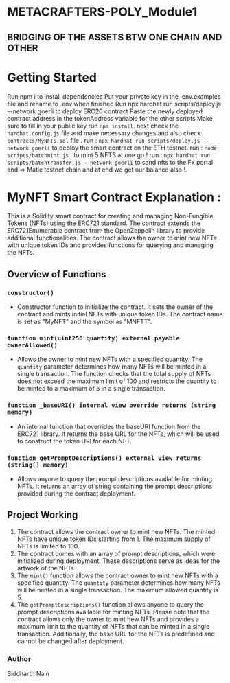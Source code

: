 # METACRAFTERS-POLY_Module1
## BRIDGING OF THE ASSETS BTW ONE CHAIN AND OTHER 

# Getting Started

Run npm i to install dependencies
Put your private key in the .env.examples file and rename to .env when finished
Run npx hardhat run scripts/deploy.js --network goerli to deploy ERC20 contract
Paste the newly deployed contract address in the tokenAddress variable for the other scripts
Make sure to fill in your public key
run `npm install`.
next check the `hardhat.config.js` file and make necessary changes and also check `contracts/MyNFTS.sol` file .
run : `npx hardhat run scripts/deploy.js --network goerli` to deploy the smart contract on the ETH testnet.
run : `node scripts/batchmint.js` . to mint 5 NFTS at one go !
run : `npx hardhat run scripts/batchtransfer.js --network goerli` to send nfts to the Fx portal and => Matic testnet chain and at end we get our balance also !.

# MyNFT Smart Contract Explanation : 

This is a Solidity smart contract for creating and managing Non-Fungible Tokens (NFTs) using the ERC721 standard. The contract extends the ERC721Enumerable contract from the OpenZeppelin library to provide additional functionalities. The contract allows the owner to mint new NFTs with unique token IDs and provides functions for querying and managing the NFTs.

## Overview of Functions

### `constructor()`

- Constructor function to initialize the contract. It sets the owner of the contract and mints initial NFTs with unique token IDs. The contract name is set as "MyNFT" and the symbol as "MNFTT".

### `function mint(uint256 quantity) external payable ownerAllowed()`

- Allows the owner to mint new NFTs with a specified quantity. The `quantity` parameter determines how many NFTs will be minted in a single transaction. The function checks that the total supply of NFTs does not exceed the maximum limit of 100 and restricts the quantity to be minted to a maximum of 5 in a single transaction.

### `function _baseURI() internal view override returns (string memory)`

- An internal function that overrides the baseURI function from the ERC721 library. It returns the base URL for the NFTs, which will be used to construct the token URI for each NFT.

### `function getPromptDescriptions() external view returns (string[] memory)`

- Allows anyone to query the prompt descriptions available for minting NFTs. It returns an array of string containing the prompt descriptions provided during the contract deployment.

## Project Working

1. The contract allows the contract owner to mint new NFTs. The minted NFTs have unique token IDs starting from 1. The maximum supply of NFTs is limited to 100.
2. The contract comes with an array of prompt descriptions, which were initialized during deployment. These descriptions serve as ideas for the artwork of the NFTs.
3. The `mint()` function allows the contract owner to mint new NFTs with a specified quantity. The `quantity` parameter determines how many NFTs will be minted in a single transaction. The maximum allowed quantity is 5.
4. The `getPromptDescriptions()` function allows anyone to query the prompt descriptions available for minting NFTs.
Please note that the contract allows only the owner to mint new NFTs and provides a maximum limit to the quantity of NFTs that can be minted in a single transaction. Additionally, the base URL for the NFTs is predefined and cannot be changed after deployment.


### Author
Siddharth Nain
